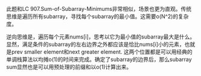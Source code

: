 此题和LC 907.Sum-of-Subarray-Minimums非常相似，场景也更为直观。传统思维是遍历所有subarray，寻找每个subarray的最小值。这需要o(N^2)的复杂度。

逆向思维是，遍历每个元素nums[i]，思考以它为最小值的subarray最大是什么。显然，满足条件的subarray的左右边界之外都应该是恰比nums[i]小的元素，也就是prev smaller element和next greater element. 这两个位置都是可以用经典的单调栈算法以均摊o(1)的时间来完成。确定了subarray的边界后，那么subarray sum显然也是可以用预处理的前缀和以o(1)计算出来。
